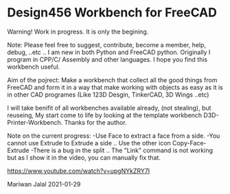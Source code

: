 # Design456 Workbench for FreeCAD

Warning!
Work in progress. It is only the begining. 

Note: Please feel free to suggest, contribute, become a member, help, debug, ..etc .. I am new in both Python and FreeCAD python. Originally I program in CPP/C/ Assembly and other languages. 
I hope you find this workbench useful. 

Aim of the pojrect: 
Make a workbench that collect all the good things from FreeCAD and form it in a way that make working with objects as easy as it is in other CAD programes (Like 123D Desgin, TinkerCAD, 3D Wings ..etc)

I will take benifit of all workbenches available already, (not stealing), but reuseing, My start come to life by looking at the template workbench D3D-Printer-Workbench. Thanks for the author.


Note on the current progress: 
-Use Face to extract a face from a side. 
-You cannot use Extrude to Extrude a side .. Use the other icon Copy-Face-Extrude 
-There is a bug in the split .. The "Link" command is not working but as I show it in the video, you can manually fix that. 

https://www.youtube.com/watch?v=upgNYkZRY7I

Mariwan Jalal 2021-01-29
